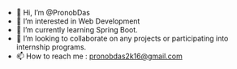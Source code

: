 - 👋 Hi, I’m @PronobDas
- 👀 I’m interested in Web Development
- 🌱 I’m currently learning Spring Boot.
- 💞️ I’m looking to collaborate on any projects or participating into internship programs.
- 📫 How to reach me : pronobdas2k16@gmail.com

<!---
PronobDas/PronobDas is a ✨ special ✨ repository because its `README.md` (this file) appears on your GitHub profile.
You can click the Preview link to take a look at your changes.
--->
